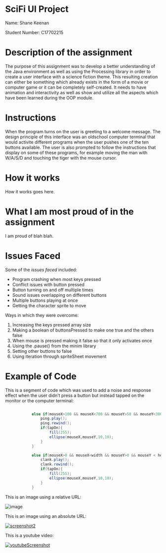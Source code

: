 # SciFi UI Project

Name: Shane Keenan

Student Number: C17702215

# Description of the assignment

The purpose of this assignment was to develop a better understanding of the Java environment as well as using the Processing library in order to create a user interface with a science fiction theme. This resulting creation can either be something which already exists in the form of a movie or computer game or it can be completely self-created. It needs to have animation and interactivity as well as show and utilize all the aspects which have been learned during the OOP module. 

# Instructions

When the program turns on the user is greeting to a welcome message. The design principle of this interface was an oldschool computer terminal that would activite different programs when the user pushes one of the ten buttons available. The user is also prompted to follow the instructions that display on some of these programs, for example moving the man with W/A/S/D and touching the tiger with the mouse cursor. 

# How it works

How it works goes here.

# What I am most proud of in the assignment

I am proud of blah blah.

# Issues Faced

Some of the *issues faced* included:

- Program crashing when most keys pressed
- Conflict issues with button pressed
- Button turning on and off multiple times
- Sound issues overlapping on different buttons
- Multiple buttons playing at once
- Getting the character sprite to move

Ways in which they were overcome:

1. Increasing the keys pressed array size
2. Making a boolean of buttonsPressed to make one true and the others false
3. When mouse is pressed making it false so that it only activates once
4. Using the .pause() from the minim library
5. Setting other buttons to false
6. Using iteration through spriteSheet movement

# Example of Code

This is a segment of code which was used to add a noise and response effect when the user didn't press a button but instead tapped on the monitor or the computer terminal:

```Java

            else if(mouseX>100 && mouseX<700 && mouseY>50 && mouseY<300){
                ping.play();
                ping.rewind();
                if(tapOn){
                    fill(255);
                    ellipse(mouseX,mouseY,10,10);
                }
            }

            else if(mouseX>0 && mouseX<width && mouseY>0 && mouseY < height){
                clank.play();
                clank.rewind();
                if(tapOn){
                    fill(255);
                    ellipse(mouseX,mouseY,10,10);
                }
            }
```

This is an image using a relative URL:

![image](https://user-images.githubusercontent.com/38283909/55492464-2a060500-562f-11e9-91e7-32c9629ee07a.png)

This is an image using an absolute URL:

<a href="https://ibb.co/zZ1x9rb"><img src="https://i.ibb.co/BBm3Wtj/screenshot2.png" alt="screenshot2" border="0"></a>

This is a youtube video:

[![youtubeScreenshot](https://user-images.githubusercontent.com/38283909/55491509-81a37100-562d-11e9-82f2-2c4fac6faa18.PNG)](https://youtu.be/02jJRolMXUo)
